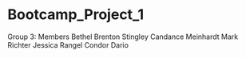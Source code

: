 # Bootcamp_Project_1
Group 3: Members
Bethel Brenton
Stingley Candance
Meinhardt Mark
Richter Jessica
Rangel Condor Dario

